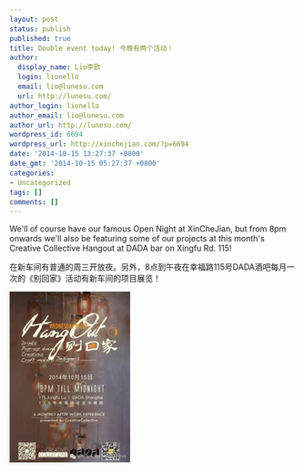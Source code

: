 ```yaml
---
layout: post
status: publish
published: true
title: Double event today! 今晚有两个活动！
author:
  display_name: Lio李欧
  login: lionello
  email: lio@lunesu.com
  url: http://lunesu.com/
author_login: lionello
author_email: lio@lunesu.com
author_url: http://lunesu.com/
wordpress_id: 6694
wordpress_url: http://xinchejian.com/?p=6694
date: '2014-10-15 13:27:37 +0800'
date_gmt: '2014-10-15 05:27:37 +0800'
categories:
- Uncategorized
tags: []
comments: []
---
```

<p>We'll of course have our famous Open Night at XinCheJian, but from 8pm onwards we'll also be featuring some of our projects at this month's Creative Collective Hangout at DADA bar on Xingfu Rd. 115!</p>
<p>在新车间有普通的周三开放夜。另外，8点到午夜在幸福路115号DADA酒吧每月一次的《别回家》活动有新车间的项目展览！</p>
<p><a href="/uploads/2014/10/C__Data_Users_DefApps_AppData_INTERNETEXPLORER_Temp_Saved-Images_0.jpg"><img src="/uploads/2014/10/C__Data_Users_DefApps_AppData_INTERNETEXPLORER_Temp_Saved-Images_0-212x300.jpg" alt="C__Data_Users_DefApps_AppData_INTERNETEXPLORER_Temp_Saved Images_0" width="212" height="300" class="aligncenter size-medium wp-image-6695" /></a></p>
